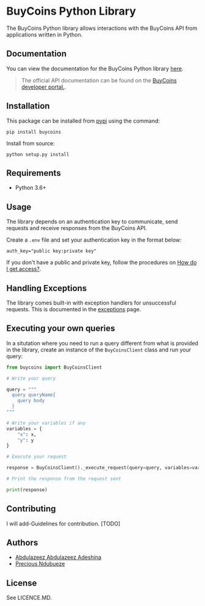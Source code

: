 # BuyCoins Python Library

The BuyCoins Python library allows interactions with the BuyCoins API from applications written in Python.

## Documentation

You can view the documentation for the BuyCoins Python library [here](https://buycoins.youngest.dev).

> The official API documentation can be found on the [BuyCoins developer portal.](https://https://developers.buycoins.africa/).

## Installation

This package can be installed from [pypi]() using the command:

```shell
pip install buycoins
```

Install from source:

```shell
python setup.py install
```

## Requirements

- Python 3.6+

## Usage

The library depends on an authentication key to communicate, send requests and receive responses from the BuyCoins API.

Create a `.env` file and set your authentication key in the format below:

```dotenv
auth_key="public key:private key"
```

If you don't have a public and private key, follow the procedures
on [How do I get access?](https://developers.buycoins.africa/#how-do-i-get-access).

## Handling Exceptions

The library comes built-in with exception handlers for unsuccessful requests. This is documented in
the [exceptions](https://buycoins.youngest.dev/api/exceptions) page.

## Executing your own queries

In a situtation where you need to run a query different from what is provided in the library, create an instance of
the `BuyCoinsClient` class and run your query:

```python
from buycoins import BuyCoinsClient

# Write your query

query = """
  query queryName{
    query body
  }
"""

# Write your variables if any
variables = {
    "x": x,
    "y": y
}

# Execute your request

response = BuyCoinsClient()._execute_request(query=query, variables=variables)

# Print the response from the request sent

print(response)
```

## Contributing

I will add-Guidelines for contribution. [TODO]

## Authors

- [Abdulazeez Abdulazeez Adeshina](https://twitter.com/kvng_zeez)
- [Precious Ndubueze](https://twitter.com/pgabbyprecious)

## License

See LICENCE.MD.
